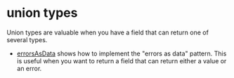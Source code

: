 # union types

Union types are valuable when you have a field that can return one of several types.

- [errorsAsData](errorsAsData) shows how to implement the "errors as data" pattern. This is useful when you want to return a field that can return either a value or an error.
